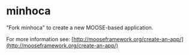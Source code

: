 minhoca
=====

"Fork minhoca" to create a new MOOSE-based application.

For more information see: [http://mooseframework.org/create-an-app/](http://mooseframework.org/create-an-app/)
